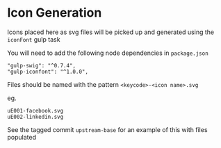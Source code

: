 # Icon Generation

Icons placed here as svg files will be picked up and generated using the `iconFont` gulp task

You will need to add the following node dependencies in `package.json`

    "gulp-swig": "^0.7.4",
    "gulp-iconfont": "^1.0.0",

Files should be named with the pattern `<keycode>-<icon name>.svg`

eg.

    uE001-facebook.svg
    uE002-linkedin.svg

See the tagged commit `upstream-base` for an example of this with files populated